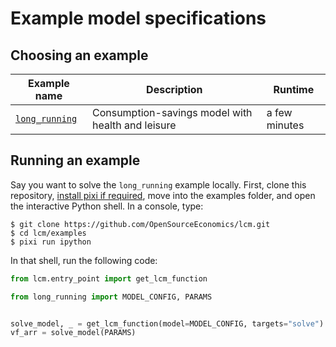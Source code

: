 # Example model specifications

## Choosing an example

| Example name                        | Description                                       | Runtime       |
| ----------------------------------- | ------------------------------------------------- | ------------- |
| [`long_running`](./long_running.py) | Consumption-savings model with health and leisure | a few minutes |

## Running an example

Say you want to solve the `long_running` example locally. First, clone this repository,
[install pixi if required](https://pixi.sh/latest/#installation), move into the examples
folder, and open the interactive Python shell. In a console, type:

```console
$ git clone https://github.com/OpenSourceEconomics/lcm.git
$ cd lcm/examples
$ pixi run ipython
```

In that shell, run the following code:

```python
from lcm.entry_point import get_lcm_function

from long_running import MODEL_CONFIG, PARAMS


solve_model, _ = get_lcm_function(model=MODEL_CONFIG, targets="solve")
vf_arr = solve_model(PARAMS)
```
